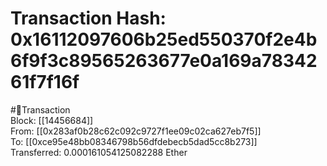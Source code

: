 
Transaction Hash: 0x16112097606b25ed550370f2e4b6f9f3c89565263677e0a169a7834261f7f16f
====================================================================================
  
#💸Transaction  
Block: [[14456684]]  
From: [[0x283af0b28c62c092c9727f1ee09c02ca627eb7f5]]  
To: [[0xce95e48bb08346798b56dfdebecb5dad5cc8b273]]  
Transferred: 0.000161054125082288 Ether